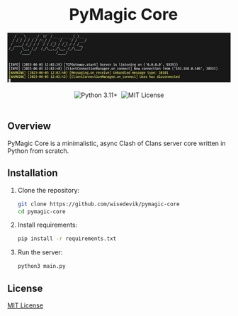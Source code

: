 <div align="center" style="max-width: 100%; overflow-x: auto; margin: 0 auto;">
  <div style="text-align: center; padding: 0 10px; width: 100%;">
    <h1 style="font-size: clamp(24px, 5vw, 36px); margin: 0 auto;">PyMagic Core</h1>
  </div>

  <div style="display: flex; justify-content: center; margin: 20px auto; width: 100%;">
    <img src="./assets/console.png" alt="Console Screenshot" style="max-width: 100%; height: auto; display: block;">
  </div>

  <div style="text-align: center; margin: 20px auto; width: 100%;">
    <div style="display: inline-flex; flex-wrap: wrap; justify-content: center; gap: 8px;">
      <img src="https://img.shields.io/badge/Python-3.11%2B-blue" alt="Python 3.11+">
      <img src="https://img.shields.io/badge/License-MIT-green" alt="MIT License">
    </div>
  </div>
</div>

## Overview

PyMagic Core is a minimalistic, async Clash of Clans server core written in Python from scratch.

## Installation

1. Clone the repository:

    ```bash
    git clone https://github.com/wisedevik/pymagic-core
    cd pymagic-core
    ```

2. Install requirements:

    ```bash
    pip install -r requirements.txt
    ```

3. Run the server:

    ```bash
    python3 main.py
    ```

## License

[MIT License](https://github.com/wisedevik/pymagic-core/blob/main/LICENSE)